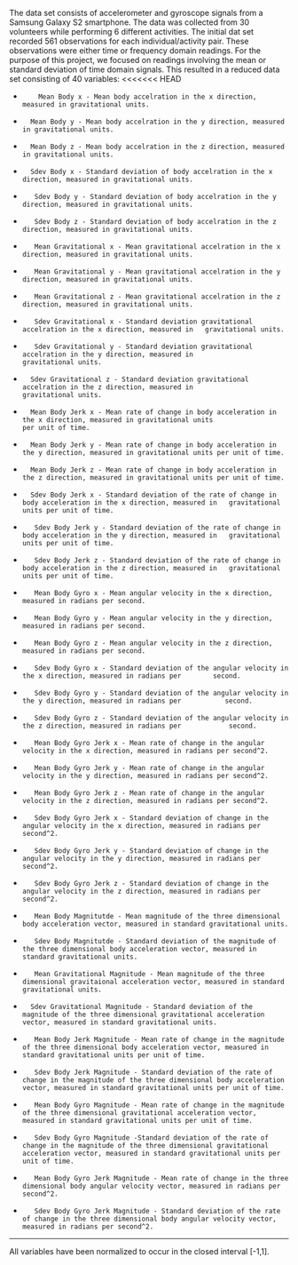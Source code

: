 The data set consists of accelerometer and gyroscope signals from a Samsung Galaxy S2 smartphone.  The data was collected from 30 volunteers while performing 6 different activities.  The initial dat set recorded 561 observations for each individual/activity pair.  These observations were either time or frequency domain readings.  For the purpose of this project, we focused on readings involving the mean or standard deviation of time domain signals.  This resulted in a reduced data set consisting of 40 variables:
<<<<<<< HEAD
-         Mean Body x - Mean body accelration in the x direction, measured in gravitational units.
-       Mean Body y - Mean body accelration in the y direction, measured in gravitational units.
-       Mean Body z - Mean body accelration in the z direction, measured in gravitational units.
-       Sdev Body x - Standard deviation of body accelration in the x direction, measured in gravitational units.
-        Sdev Body y - Standard deviation of body accelration in the y direction, measured in gravitational units.
-        Sdev Body z - Standard deviation of body accelration in the z direction, measured in gravitational units.
-        Mean Gravitational x - Mean gravitational accelration in the x direction, measured in gravitational units.
-        Mean Gravitational y - Mean gravitational accelration in the y direction, measured in gravitational units.
-        Mean Gravitational z - Mean gravitational accelration in the z direction, measured in gravitational units.
-        Sdev Gravitational x - Standard deviation gravitational accelration in the x direction, measured in   gravitational units.
-        Sdev Gravitational y - Standard deviation gravitational accelration in the y direction, measured in                                          gravitational units.
-       Sdev Gravitational z - Standard deviation gravitational accelration in the z direction, measured in                                          gravitational units.
-       Mean Body Jerk x - Mean rate of change in body acceleration in the x direction, measured in gravitational units                               per unit of time.
-       Mean Body Jerk y - Mean rate of change in body acceleration in the y direction, measured in gravitational units per unit of time.
-       Mean Body Jerk z - Mean rate of change in body acceleration in the z direction, measured in gravitational units per unit of time.
-       Sdev Body Jerk x - Standard deviation of the rate of change in body acceleration in the x direction, measured in   gravitational units per unit of time.
-        Sdev Body Jerk y - Standard deviation of the rate of change in body acceleration in the y direction, measured in   gravitational units per unit of time.
-        Sdev Body Jerk z - Standard deviation of the rate of change in body acceleration in the z direction, measured in   gravitational units per unit of time.
-        Mean Body Gyro x - Mean angular velocity in the x direction, measured in radians per second.
-        Mean Body Gyro y - Mean angular velocity in the y direction, measured in radians per second.
-        Mean Body Gyro z - Mean angular velocity in the z direction, measured in radians per second.
-        Sdev Body Gyro x - Standard deviation of the angular velocity in the x direction, measured in radians per        second.
-        Sdev Body Gyro y - Standard deviation of the angular velocity in the y direction, measured in radians per           second.
-        Sdev Body Gyro z - Standard deviation of the angular velocity in the z direction, measured in radians per            second.
-        Mean Body Gyro Jerk x - Mean rate of change in the angular velocity in the x direction, measured in radians per second^2.
-        Mean Body Gyro Jerk y - Mean rate of change in the angular velocity in the y direction, measured in radians per second^2.
-        Mean Body Gyro Jerk z - Mean rate of change in the angular velocity in the z direction, measured in radians per second^2.
-        Sdev Body Gyro Jerk x - Standard deviation of change in the angular velocity in the x direction, measured in radians per second^2.
-        Sdev Body Gyro Jerk y - Standard deviation of change in the angular velocity in the y direction, measured in radians per second^2.
-        Sdev Body Gyro Jerk z - Standard deviation of change in the angular velocity in the z direction, measured in radians per second^2.
-        Mean Body Magnitutde - Mean magnitude of the three dimensional body acceleration vector, measured in standard gravitational units.
-        Sdev Body Magnitutde - Standard deviation of the magnitude of the three dimensional body acceleration vector, measured in standard gravitational units.
-        Mean Gravitational Magnitude - Mean magnitude of the three dimensional gravitaional acceleration vector, measured in standard gravitational units.
-       Sdev Gravitational Magnitude - Standard deviation of the magnitude of the three dimensional gravitational acceleration vector, measured in standard gravitational units.
-        Mean Body Jerk Magnitude - Mean rate of change in the magnitude of the three dimensional body acceleration vector, measured in standard gravitational units per unit of time.
-        Sdev Body Jerk Magnitude - Standard deviation of the rate of change in the magnitude of the three dimensional body acceleration vector, measured in standard gravitational units per unit of time.
-        Mean Body Gyro Magnitude - Mean rate of change in the magnitude of the three dimensional gravitational acceleration vector, measured in standard gravitational units per unit of time.
-        Sdev Body Gyro Magnitude -Standard deviation of the rate of change in the magnitude of the three dimensional gravitational acceleration vector, measured in standard gravitational units per unit of time.
-        Mean Body Gyro Jerk Magnitude - Mean rate of change in the three dimensional body angular velocity vector, measured in radians per second^2.
-        Sdev Body Gyro Jerk Magnitude - Standard deviation of the rate of change in the three dimensional body angular velocity vector, measured in radians per second^2.

_ _ _
All variables have been normalized to occur in the closed interval [-1,1].

